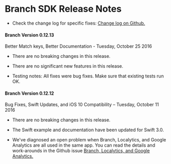 
Branch SDK Release Notes
========================


*  Check the change log for specific fixes:  [Change log on Github.](https://github.com/BranchMetrics/ios-branch-deep-linking/blob/master/ChangeLog.md)


####  Branch Version 0.12.13
Better Match keys, Better Documentation - Tuesday, October 25 2016

*  There are no breaking changes in this release.

*  There are no significant new features in this release.

*  Testing notes:  All fixes were bug fixes.  Make sure that existing tests run OK.


####  Branch Version 0.12.12
Bug Fixes, Swift Updates, and iOS 10 Compatibility – Tuesday, October 11 2016

*  There are no breaking changes in this release.

*  The Swift example and documentation have been updated for Swift 3.0.

*  We've diagnosed an open problem when Branch, Localytics, and Google Analytics are all used
   in the same app.  You can read the details and work-arounds in the Github issue
   [Branch, Localytics, and Google Analytics.](https://github.com/BranchMetrics/ios-branch-deep-linking/issues/485)

